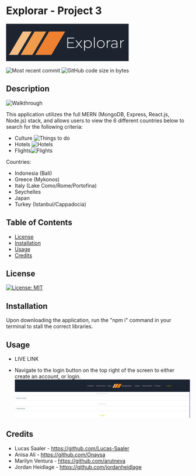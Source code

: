 # Explorar - Project 3

![Explorar](./assets/logo.png)

![Most recent commit](https://img.shields.io/github/last-commit/jordanheidlage/group_project_3)
![GitHub code size in bytes](https://img.shields.io/github/languages/code-size/jordanheidlage/group_project_3)
## Description

![Walkthrough](./assets/italyWalkthrough.gif)

This application utilizes the full MERN (MongoDB, Express, React.js, Node.js) stack, and allows users to view the 6 different countries below to search for the following criteria:
- Culture ![Things to do](./assets/thingsToDo.gif)
- Hotels ![Hotels](./assets/hotels.gif)
- Flights![Flights](./assets/hotels.gif)

Countries:
- Indonesia (Bali)
- Greece (Mykonos)
- Italy (Lake Como/Rome/Portofina)
- Seychelles
- Japan
- Turkey (Istanbul/Cappadocia)


## Table of Contents

- [License](#license)
- [Installation](#installation)
- [Usage](#usage)
- [Credits](#credits)

## License

[![License: MIT](https://img.shields.io/badge/License-MIT-yellow.svg)](https://opensource.org/licenses/MIT)

## Installation

Upon downloading the application, run the "npm i" command in your terminal to stall the correct libraries.

## Usage

- LIVE LINK

- Navigate to the login button on the top right of the screen to either create an account, or login. ![](./assets/login.png)



## Credits

- Lucas Saaler - https://github.com/Lucas-Saaler
- Anisa Ali - https://github.com/Onaysa
- Marilyn Ventura - https://github.com/arutneva
- Jordan Heidlage - https://github.com/jordanheidlage
